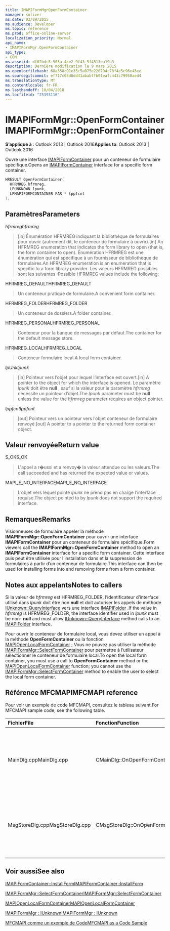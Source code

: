```yaml
---
title: IMAPIFormMgrOpenFormContainer
manager: soliver
ms.date: 03/09/2015
ms.audience: Developer
ms.topic: reference
ms.prod: office-online-server
localization_priority: Normal
api_name:
- IMAPIFormMgr.OpenFormContainer
api_type:
- COM
ms.assetid: df02bdc5-903a-4ce2-9f43-5f4513ea19b3
description: Dernière modification le 9 mars 2015
ms.openlocfilehash: 68a358c91e35c5a075e220794c78f4e5c96e43ee
ms.sourcegitcommit: ef717c65d8dd41ababffb01eafc443c79950aed4
ms.translationtype: MT
ms.contentlocale: fr-FR
ms.lasthandoff: 10/04/2018
ms.locfileid: "25393116"
---
```

# <a name="imapiformmgropenformcontainer"></a><span data-ttu-id="fb807-103">IMAPIFormMgr::OpenFormContainer</span><span class="sxs-lookup"><span data-stu-id="fb807-103">IMAPIFormMgr::OpenFormContainer</span></span>

  
  
<span data-ttu-id="fb807-104">**S’applique à** : Outlook 2013 | Outlook 2016</span><span class="sxs-lookup"><span data-stu-id="fb807-104">**Applies to**: Outlook 2013 | Outlook 2016</span></span> 
  
<span data-ttu-id="fb807-105">Ouvre une interface [IMAPIFormContainer](imapiformcontaineriunknown.md) pour un conteneur de formulaire spécifique.</span><span class="sxs-lookup"><span data-stu-id="fb807-105">Opens an [IMAPIFormContainer](imapiformcontaineriunknown.md) interface for a specific form container.</span></span> 
  
```cpp
HRESULT OpenFormContainer(
  HFRMREG hfrmreg,
  LPUNKNOWN lpunk,
  LPMAPIFORMCONTAINER FAR * lppfcnt
);
```

## <a name="parameters"></a><span data-ttu-id="fb807-106">Paramètres</span><span class="sxs-lookup"><span data-stu-id="fb807-106">Parameters</span></span>

 <span data-ttu-id="fb807-107">_hfrmreg_</span><span class="sxs-lookup"><span data-stu-id="fb807-107">_hfrmreg_</span></span>
  
> <span data-ttu-id="fb807-108">[in] Énumération HFRMREG indiquant la bibliothèque de formulaires pour ouvrir (autrement dit, le conteneur de formulaire à ouvrir).</span><span class="sxs-lookup"><span data-stu-id="fb807-108">[in] An HFRMREG enumeration that indicates the form library to open (that is, the form container to open).</span></span> <span data-ttu-id="fb807-109">Énumération HFRMREG est une énumération qui est spécifique à un fournisseur de bibliothèque de formulaires.</span><span class="sxs-lookup"><span data-stu-id="fb807-109">An HFRMREG enumeration is an enumeration that is specific to a form library provider.</span></span> <span data-ttu-id="fb807-110">Les valeurs HFRMREG possibles sont les suivantes :</span><span class="sxs-lookup"><span data-stu-id="fb807-110">Possible HFRMREG values include the following:</span></span>
    
<span data-ttu-id="fb807-111">HFRMREG_DEFAULT</span><span class="sxs-lookup"><span data-stu-id="fb807-111">HFRMREG_DEFAULT</span></span> 
  
> <span data-ttu-id="fb807-112">Un conteneur pratique de formulaire.</span><span class="sxs-lookup"><span data-stu-id="fb807-112">A convenient form container.</span></span>
    
<span data-ttu-id="fb807-113">HFRMREG_FOLDER</span><span class="sxs-lookup"><span data-stu-id="fb807-113">HFRMREG_FOLDER</span></span> 
  
> <span data-ttu-id="fb807-114">Un conteneur de dossiers.</span><span class="sxs-lookup"><span data-stu-id="fb807-114">A folder container.</span></span> 
    
<span data-ttu-id="fb807-115">HFRMREG_PERSONAL</span><span class="sxs-lookup"><span data-stu-id="fb807-115">HFRMREG_PERSONAL</span></span> 
  
> <span data-ttu-id="fb807-116">Conteneur pour la banque de messages par défaut.</span><span class="sxs-lookup"><span data-stu-id="fb807-116">The container for the default message store.</span></span> 
    
<span data-ttu-id="fb807-117">HFRMREG_LOCAL</span><span class="sxs-lookup"><span data-stu-id="fb807-117">HFRMREG_LOCAL</span></span> 
  
> <span data-ttu-id="fb807-118">Conteneur formulaire local.</span><span class="sxs-lookup"><span data-stu-id="fb807-118">A local form container.</span></span> 
    
 <span data-ttu-id="fb807-119">_lpUnk_</span><span class="sxs-lookup"><span data-stu-id="fb807-119">_lpunk_</span></span>
  
> <span data-ttu-id="fb807-120">[in] Pointeur vers l’objet pour lequel l’interface est ouvert.</span><span class="sxs-lookup"><span data-stu-id="fb807-120">[in] A pointer to the object for which the interface is opened.</span></span> <span data-ttu-id="fb807-121">Le paramètre _lpunk_ doit être **null** , sauf si la valeur pour le paramètre _hfrmreg_ nécessite un pointeur d’objet.</span><span class="sxs-lookup"><span data-stu-id="fb807-121">The  _lpunk_ parameter must be **null** unless the value for the  _hfrmreg_ parameter requires an object pointer.</span></span> 
    
 <span data-ttu-id="fb807-122">_lppfcnt_</span><span class="sxs-lookup"><span data-stu-id="fb807-122">_lppfcnt_</span></span>
  
> <span data-ttu-id="fb807-123">[out] Pointeur vers un pointeur vers l’objet conteneur de formulaire renvoyé.</span><span class="sxs-lookup"><span data-stu-id="fb807-123">[out] A pointer to a pointer to the returned form container object.</span></span>
    
## <a name="return-value"></a><span data-ttu-id="fb807-124">Valeur renvoyée</span><span class="sxs-lookup"><span data-stu-id="fb807-124">Return value</span></span>

<span data-ttu-id="fb807-125">S_OK</span><span class="sxs-lookup"><span data-stu-id="fb807-125">S_OK</span></span> 
  
> <span data-ttu-id="fb807-126">L'appel a r�ussi et a renvoy� la valeur attendue ou les valeurs.</span><span class="sxs-lookup"><span data-stu-id="fb807-126">The call succeeded and has returned the expected value or values.</span></span>
    
<span data-ttu-id="fb807-127">MAPI_E_NO_INTERFACE</span><span class="sxs-lookup"><span data-stu-id="fb807-127">MAPI_E_NO_INTERFACE</span></span> 
  
> <span data-ttu-id="fb807-128">L’objet vers lequel pointé _lpunk_ ne prend pas en charge l’interface requise.</span><span class="sxs-lookup"><span data-stu-id="fb807-128">The object pointed to by  _lpunk_ does not support the required interface.</span></span> 
    
## <a name="remarks"></a><span data-ttu-id="fb807-129">Remarques</span><span class="sxs-lookup"><span data-stu-id="fb807-129">Remarks</span></span>

<span data-ttu-id="fb807-130">Visionneuses de formulaire appeler la méthode **IMAPIFormMgr::OpenFormContainer** pour ouvrir une interface **IMAPIFormContainer** pour un conteneur de formulaire spécifique.</span><span class="sxs-lookup"><span data-stu-id="fb807-130">Form viewers call the **IMAPIFormMgr::OpenFormContainer** method to open an **IMAPIFormContainer** interface for a specific form container.</span></span> <span data-ttu-id="fb807-131">Cette interface puis peut être utilisée pour l’installation dans et la suppression de formulaires à partir d’un conteneur de formulaire.</span><span class="sxs-lookup"><span data-stu-id="fb807-131">This interface can then be used for installing forms into and removing forms from a form container.</span></span> 
  
## <a name="notes-to-callers"></a><span data-ttu-id="fb807-132">Notes aux appelants</span><span class="sxs-lookup"><span data-stu-id="fb807-132">Notes to callers</span></span>

<span data-ttu-id="fb807-133">Si la valeur de _hfrmreg_ est HFRMREG_FOLDER, l’identificateur d’interface utilisé dans _lpunk_ doit être non **null** et doit autoriser les appels de méthode [IUnknown::QueryInterface](https://msdn.microsoft.com/library/ms682521%28v=VS.85%29.aspx) vers une interface [IMAPIFolder](imapifolderimapicontainer.md) .</span><span class="sxs-lookup"><span data-stu-id="fb807-133">If the value in  _hfrmreg_ is HFRMREG_FOLDER, the interface identifier used in  _lpunk_ must be non- **null** and must allow [IUnknown::QueryInterface](https://msdn.microsoft.com/library/ms682521%28v=VS.85%29.aspx) method calls to an [IMAPIFolder](imapifolderimapicontainer.md) interface.</span></span> 
  
<span data-ttu-id="fb807-134">Pour ouvrir le conteneur de formulaire local, vous devez utiliser un appel à la méthode **OpenFormContainer** ou la fonction [MAPIOpenLocalFormContainer](mapiopenlocalformcontainer.md) ; Vous ne pouvez pas utiliser la méthode [IMAPIFormMgr::SelectFormContainer](imapiformmgr-selectformcontainer.md) pour permettre à l’utilisateur sélectionner le conteneur de formulaire local.</span><span class="sxs-lookup"><span data-stu-id="fb807-134">To open the local form container, you must use a call to **OpenFormContainer** method or the [MAPIOpenLocalFormContainer](mapiopenlocalformcontainer.md) function; you cannot use the [IMAPIFormMgr::SelectFormContainer](imapiformmgr-selectformcontainer.md) method to enable the user to select the local form container.</span></span> 
  
## <a name="mfcmapi-reference"></a><span data-ttu-id="fb807-135">Référence MFCMAPI</span><span class="sxs-lookup"><span data-stu-id="fb807-135">MFCMAPI reference</span></span>

<span data-ttu-id="fb807-136">Pour voir un exemple de code MFCMAPI, consultez le tableau suivant.</span><span class="sxs-lookup"><span data-stu-id="fb807-136">For MFCMAPI sample code, see the following table.</span></span>
  
|<span data-ttu-id="fb807-137">**Fichier**</span><span class="sxs-lookup"><span data-stu-id="fb807-137">**File**</span></span>|<span data-ttu-id="fb807-138">**Fonction**</span><span class="sxs-lookup"><span data-stu-id="fb807-138">**Function**</span></span>|<span data-ttu-id="fb807-139">**Commentaire**</span><span class="sxs-lookup"><span data-stu-id="fb807-139">**Comment**</span></span>|
|:-----|:-----|:-----|
|<span data-ttu-id="fb807-140">MainDlg.cpp</span><span class="sxs-lookup"><span data-stu-id="fb807-140">MainDlg.cpp</span></span>  <br/> |<span data-ttu-id="fb807-141">CMainDlg::OnOpenFormContainer</span><span class="sxs-lookup"><span data-stu-id="fb807-141">CMainDlg::OnOpenFormContainer</span></span>  <br/> |<span data-ttu-id="fb807-142">MFCMAPI utilise la méthode **IMAPIFormMgr::OpenFormContainer** pour récupérer un conteneur de formulaire afin que le contenu du conteneur peut être affiché.</span><span class="sxs-lookup"><span data-stu-id="fb807-142">MFCMAPI uses the **IMAPIFormMgr::OpenFormContainer** method to retrieve a form container so the container's contents can be rendered.</span></span>  <br/> |
|<span data-ttu-id="fb807-143">MsgStoreDlg.cpp</span><span class="sxs-lookup"><span data-stu-id="fb807-143">MsgStoreDlg.cpp</span></span>  <br/> |<span data-ttu-id="fb807-144">CMsgStoreDlg::OnOpenFormContainer</span><span class="sxs-lookup"><span data-stu-id="fb807-144">CMsgStoreDlg::OnOpenFormContainer</span></span>  <br/> |<span data-ttu-id="fb807-145">MFCMAPI utilise la méthode **IMAPIFormMgr::OpenFormContainer** pour récupérer un conteneur de formulaire pour un dossier afin que le contenu du conteneur peut être affiché.</span><span class="sxs-lookup"><span data-stu-id="fb807-145">MFCMAPI uses the **IMAPIFormMgr::OpenFormContainer** method to retrieve a form container for a folder so the container's contents can be rendered.</span></span>  <br/> |
   
## <a name="see-also"></a><span data-ttu-id="fb807-146">Voir aussi</span><span class="sxs-lookup"><span data-stu-id="fb807-146">See also</span></span>



[<span data-ttu-id="fb807-147">IMAPIFormContainer::InstallForm</span><span class="sxs-lookup"><span data-stu-id="fb807-147">IMAPIFormContainer::InstallForm</span></span>](imapiformcontainer-installform.md)
  
[<span data-ttu-id="fb807-148">IMAPIFormMgr::SelectFormContainer</span><span class="sxs-lookup"><span data-stu-id="fb807-148">IMAPIFormMgr::SelectFormContainer</span></span>](imapiformmgr-selectformcontainer.md)
  
[<span data-ttu-id="fb807-149">MAPIOpenLocalFormContainer</span><span class="sxs-lookup"><span data-stu-id="fb807-149">MAPIOpenLocalFormContainer</span></span>](mapiopenlocalformcontainer.md)
  
[<span data-ttu-id="fb807-150">IMAPIFormMgr : IUnknown</span><span class="sxs-lookup"><span data-stu-id="fb807-150">IMAPIFormMgr : IUnknown</span></span>](imapiformmgriunknown.md)


[<span data-ttu-id="fb807-151">MFCMAPI comme un exemple de Code</span><span class="sxs-lookup"><span data-stu-id="fb807-151">MFCMAPI as a Code Sample</span></span>](mfcmapi-as-a-code-sample.md)

